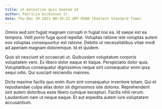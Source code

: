 ```yaml
---
title: at molestias quis beatae et
author: Patricia Dickinson Sr.
date: Thu Dec 30 2021 00:38:22 GMT-0500 (Eastern Standard Time)
---
```

Omnis sed sint fugiat magnam corrupti in fugiat nisi ea. Id saepe est ea tempora. Velit porro fuga quod repellat. Voluptas ratione iste voluptas autem eos voluptas consequuntur est ratione. Debitis ut necessitatibus vitae modi ad aperiam magnam doloremque. Id et quidem.

 Quis sit nesciunt sit occaecati ut. Quibusdam voluptatum corporis voluptatem vero. Ex libero dolor eaque et itaque. Perspiciatis dolor quia. Voluptatibus consequatur dignissimos neque sint consequatur enim ipsa sequi odio. Qui suscipit reiciendis maiores.

 Dicta maxime facilis quo enim illum sint consequatur inventore totam. Qui et repudiandae culpa alias dolor sit dignissimos iste dolores. Reprehenderit sint autem doloribus esse libero cumque excepturi. Facilis nihil rerum. Laudantium nam ut neque eaque. Et aut expedita autem iure voluptatem accusantium.
